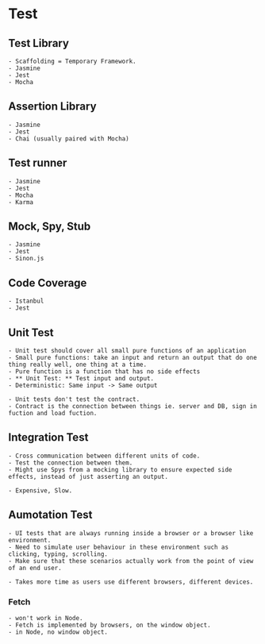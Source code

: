 # Test

## Test Library

    - Scaffolding = Temporary Framework.
    - Jasmine
    - Jest
    - Mocha

## Assertion Library

    - Jasmine
    - Jest
    - Chai (usually paired with Mocha)

## Test runner

    - Jasmine
    - Jest
    - Mocha
    - Karma

## Mock, Spy, Stub

    - Jasmine
    - Jest
    - Sinon.js

## Code Coverage

    - Istanbul
    - Jest

## Unit Test

    - Unit test should cover all small pure functions of an application
    - Small pure functions: take an input and return an output that do one thing really well, one thing at a time.
    - Pure function is a function that has no side effects
    - ** Unit Test: ** Test input and output.
    - Deterministic: Same input -> Same output

    - Unit tests don't test the contract.
    - Contract is the connection between things ie. server and DB, sign in fuction and load fuction.

## Integration Test

    - Cross communication between different units of code.
    - Test the connection between them.
    - Might use Spys from a mocking library to ensure expected side effects, instead of just asserting an output.

    - Expensive, Slow.

## Aumotation Test

    - UI tests that are always running inside a browser or a browser like environment.
    - Need to simulate user behaviour in these environment such as clicking, typing, scrolling.
    - Make sure that these scenarios actually work from the point of view of an end user.

    - Takes more time as users use different browsers, different devices.

### Fetch

    - won't work in Node.
    - Fetch is implemented by browsers, on the window object.
    - in Node, no window object.
